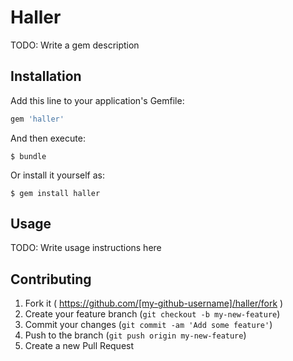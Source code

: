 # Haller

TODO: Write a gem description

## Installation

Add this line to your application's Gemfile:

```ruby
gem 'haller'
```

And then execute:

    $ bundle

Or install it yourself as:

    $ gem install haller

## Usage

TODO: Write usage instructions here

## Contributing

1. Fork it ( https://github.com/[my-github-username]/haller/fork )
2. Create your feature branch (`git checkout -b my-new-feature`)
3. Commit your changes (`git commit -am 'Add some feature'`)
4. Push to the branch (`git push origin my-new-feature`)
5. Create a new Pull Request
